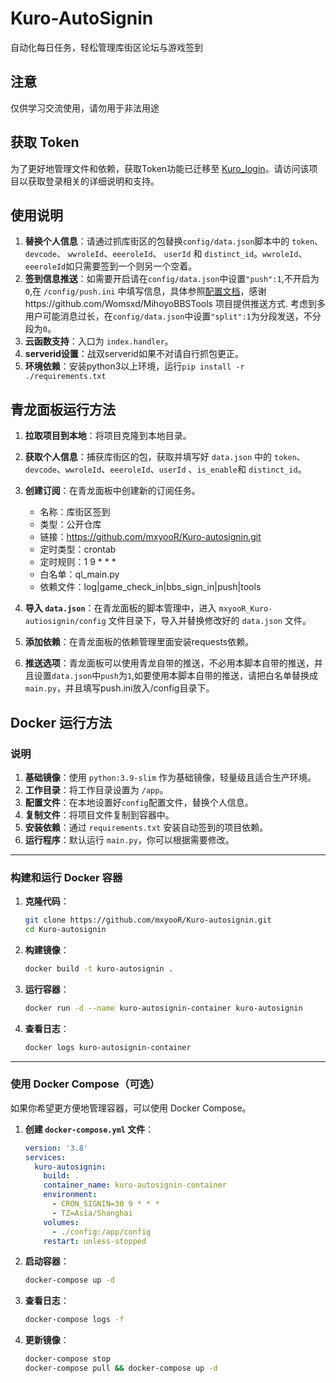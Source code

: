 # Kuro-AutoSignin

自动化每日任务，轻松管理库街区论坛与游戏签到 

## 注意

仅供学习交流使用，请勿用于非法用途

## 获取 Token

为了更好地管理文件和依赖，获取Token功能已迁移至 [Kuro_login](https://github.com/mxyooR/Kuro_login)。请访问该项目以获取登录相关的详细说明和支持。

## 使用说明

1. **替换个人信息**：请通过抓库街区的包替换`config/data.json`脚本中的 `token`、`devcode`、 `wwroleId`、`eeeroleId`、 `userId` 和 `distinct_id`。`wwroleId`、`eeeroleId`如只需要签到一个则另一个空着。
2. **签到信息推送**：如需要开启请在`config/data.json`中设置`"push":1`,不开启为`0`,在 `/config/push.ini` 中填写信息，具体参照[配置文档](/config/README.md)，感谢https://github.com/Womsxd/MihoyoBBSTools 项目提供推送方式.
考虑到多用户可能消息过长，在`config/data.json`中设置`"split":1`为分段发送，不分段为`0`。
3. **云函数支持**：入口为 `index.handler`。
4. **serverid设置**：战双serverid如果不对请自行抓包更正。
5. **环境依赖**：安装python3以上环境，运行`pip install -r ./requirements.txt`



## 青龙面板运行方法

1. **拉取项目到本地**：将项目克隆到本地目录。
2. **获取个人信息**：捕获库街区的包，获取并填写好 `data.json` 中的 `token`、`devcode`、`wwroleId`、`eeeroleId`、`userId` 、`is_enable`和 `distinct_id`。
3. **创建订阅**：在青龙面板中创建新的订阅任务。
   - 名称：库街区签到
   - 类型：公开仓库
   - 链接：<https://github.com/mxyooR/Kuro-autosignin.git>
   - 定时类型：crontab
   - 定时规则：1 9 * * *
   - 白名单：ql_main.py
   - 依赖文件：log|game_check_in|bbs_sign_in|push|tools

4. **导入 `data.json`**：在青龙面板的脚本管理中，进入 `mxyooR_Kuro-autiosignin/config` 文件目录下，导入并替换修改好的 `data.json` 文件。
5. **添加依赖**：在青龙面板的依赖管理里面安装requests依赖。
6. **推送选项**：青龙面板可以使用青龙自带的推送，不必用本脚本自带的推送，并且设置`data.json`中`push`为`1`,如要使用本脚本自带的推送，请把白名单替换成`main.py`，并且填写push.ini放入/config目录下。

## Docker 运行方法

### 说明
1. **基础镜像**：使用 `python:3.9-slim` 作为基础镜像，轻量级且适合生产环境。
2. **工作目录**：将工作目录设置为 `/app`。
3. **配置文件**：在本地设置好`config`配置文件，替换个人信息。
4. **复制文件**：将项目文件复制到容器中。
5. **安装依赖**：通过 `requirements.txt` 安装自动签到的项目依赖。
6. **运行程序**：默认运行 `main.py`，你可以根据需要修改。

---

### 构建和运行 Docker 容器

1. **克隆代码**：
   ```bash
   git clone https://github.com/mxyooR/Kuro-autosignin.git
   cd Kuro-autosignin
   ```
  
2. **构建镜像**：
   ```bash
   docker build -t kuro-autosignin .
   ```

3. **运行容器**：
   ```bash
   docker run -d --name kuro-autosignin-container kuro-autosignin
   ```

4. **查看日志**：
   ```bash
   docker logs kuro-autosignin-container
   ```

---

### 使用 Docker Compose（可选）
如果你希望更方便地管理容器，可以使用 Docker Compose。

1. **创建 `docker-compose.yml` 文件**：
   ```yaml
   version: '3.8'
   services:
     kuro-autosignin:
       build: .
       container_name: kuro-autosignin-container
       environment:
         - CRON_SIGNIN=30 9 * * *
         - TZ=Asia/Shanghai
       volumes:
         - ./config:/app/config
       restart: unless-stopped
   ```

2. **启动容器**：
   ```bash
   docker-compose up -d
   ```

3. **查看日志**：
   ```bash
   docker-compose logs -f
   ```

4. **更新镜像**：
   ```bash
   docker-compose stop
   docker-compose pull && docker-compose up -d
   ```








